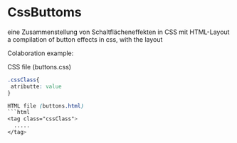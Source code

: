 # CssButtoms
eine Zusammenstellung von Schaltflächeneffekten in CSS mit HTML-Layout 
a compilation of button effects in css, with the layout 

Colaboration example:

CSS file (buttons.css)
```css
.cssClass{
 atributte: value
}

HTML file (buttons.html)
```html
<tag class="cssClass">
  .....
</tag>

